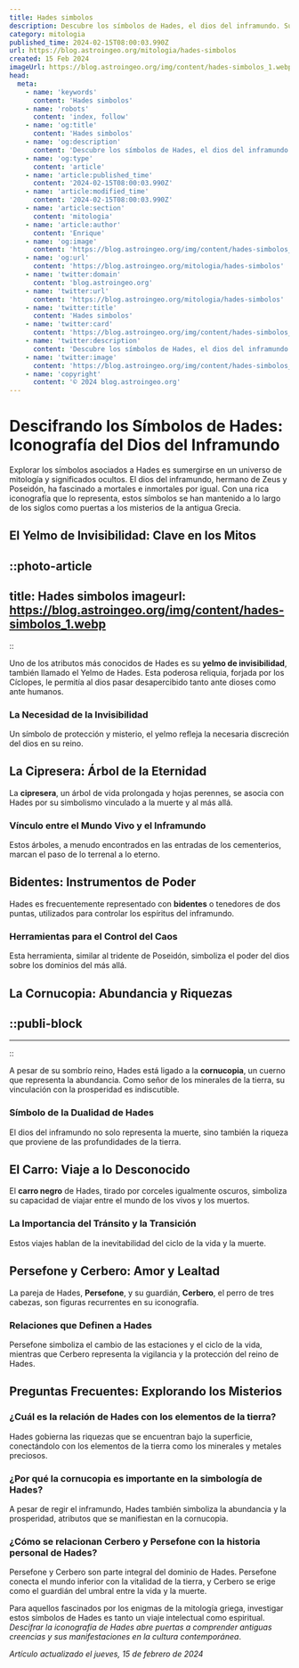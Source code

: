 ```yaml
---
title: Hades simbolos
description: Descubre los símbolos de Hades, el dios del inframundo. Sumérgete en mitos antiguos y aprende el significado detrás de sus emblemas.
category: mitologia
published_time: 2024-02-15T08:00:03.990Z
url: https://blog.astroingeo.org/mitologia/hades-simbolos
created: 15 Feb 2024
imageUrl: https://blog.astroingeo.org/img/content/hades-simbolos_1.webp
head:
  meta:
    - name: 'keywords'
      content: 'Hades simbolos'
    - name: 'robots'
      content: 'index, follow'
    - name: 'og:title'
      content: 'Hades simbolos'
    - name: 'og:description'
      content: 'Descubre los símbolos de Hades, el dios del inframundo. Sumérgete en mitos antiguos y aprende el significado detrás de sus emblemas.'
    - name: 'og:type'
      content: 'article'
    - name: 'article:published_time'
      content: '2024-02-15T08:00:03.990Z'
    - name: 'article:modified_time'
      content: '2024-02-15T08:00:03.990Z'
    - name: 'article:section'
      content: 'mitologia'
    - name: 'article:author'
      content: 'Enrique'
    - name: 'og:image'
      content: 'https://blog.astroingeo.org/img/content/hades-simbolos_1.webp'
    - name: 'og:url'
      content: 'https://blog.astroingeo.org/mitologia/hades-simbolos'
    - name: 'twitter:domain'
      content: 'blog.astroingeo.org'
    - name: 'twitter:url'
      content: 'https://blog.astroingeo.org/mitologia/hades-simbolos'
    - name: 'twitter:title'
      content: 'Hades simbolos'
    - name: 'twitter:card'
      content: 'https://blog.astroingeo.org/img/content/hades-simbolos_1.webp'
    - name: 'twitter:description'
      content: 'Descubre los símbolos de Hades, el dios del inframundo. Sumérgete en mitos antiguos y aprende el significado detrás de sus emblemas.'
    - name: 'twitter:image'
      content: 'https://blog.astroingeo.org/img/content/hades-simbolos_1.webp'
    - name: 'copyright'
      content: '© 2024 blog.astroingeo.org'
---
```

# Descifrando los Símbolos de Hades: Iconografía del Dios del Inframundo

Explorar los símbolos asociados a Hades es sumergirse en un universo de mitología y significados ocultos. El dios del inframundo, hermano de Zeus y Poseidón, ha fascinado a mortales e inmortales por igual. Con una rica iconografía que lo representa, estos símbolos se han mantenido a lo largo de los siglos como puertas a los misterios de la antigua Grecia.

## El Yelmo de Invisibilidad: Clave en los Mitos

::photo-article
---
title: Hades simbolos
imageurl: https://blog.astroingeo.org/img/content/hades-simbolos_1.webp
---
::


Uno de los atributos más conocidos de Hades es su **yelmo de invisibilidad**, también llamado el Yelmo de Hades. Esta poderosa reliquia, forjada por los Cíclopes, le permitía al dios pasar desapercibido tanto ante dioses como ante humanos.

### La Necesidad de la Invisibilidad
Un símbolo de protección y misterio, el yelmo refleja la necesaria discreción del dios en su reino.

## La Cipresera: Árbol de la Eternidad
La **cipresera**, un árbol de vida prolongada y hojas perennes, se asocia con Hades por su simbolismo vinculado a la muerte y al más allá.

### Vínculo entre el Mundo Vivo y el Inframundo
Estos árboles, a menudo encontrados en las entradas de los cementerios, marcan el paso de lo terrenal a lo eterno.

## Bidentes: Instrumentos de Poder
Hades es frecuentemente representado con **bidentes** o tenedores de dos puntas, utilizados para controlar los espíritus del inframundo.

### Herramientas para el Control del Caos
Esta herramienta, similar al tridente de Poseidón, simboliza el poder del dios sobre los dominios del más allá.

## La Cornucopia: Abundancia y Riquezas

  ::publi-block
  ---
  ---
  ::
  
  
A pesar de su sombrío reino, Hades está ligado a la **cornucopia**, un cuerno que representa la abundancia. Como señor de los minerales de la tierra, su vinculación con la prosperidad es indiscutible.

### Símbolo de la Dualidad de Hades
El dios del inframundo no solo representa la muerte, sino también la riqueza que proviene de las profundidades de la tierra.

## El Carro: Viaje a lo Desconocido
El **carro negro** de Hades, tirado por corceles igualmente oscuros, simboliza su capacidad de viajar entre el mundo de los vivos y los muertos.

### La Importancia del Tránsito y la Transición
Estos viajes hablan de la inevitabilidad del ciclo de la vida y la muerte.

## Persefone y Cerbero: Amor y Lealtad
La pareja de Hades, **Persefone**, y su guardián, **Cerbero**, el perro de tres cabezas, son figuras recurrentes en su iconografía.

### Relaciones que Definen a Hades
Persefone simboliza el cambio de las estaciones y el ciclo de la vida, mientras que Cerbero representa la vigilancia y la protección del reino de Hades.

## Preguntas Frecuentes: Explorando los Misterios

### ¿Cuál es la relación de Hades con los elementos de la tierra?
Hades gobierna las riquezas que se encuentran bajo la superficie, conectándolo con los elementos de la tierra como los minerales y metales preciosos.

### ¿Por qué la cornucopia es importante en la simbología de Hades?
A pesar de regir el inframundo, Hades también simboliza la abundancia y la prosperidad, atributos que se manifiestan en la cornucopia.

### ¿Cómo se relacionan Cerbero y Persefone con la historia personal de Hades?
Persefone y Cerbero son parte integral del dominio de Hades. Persefone conecta el mundo inferior con la vitalidad de la tierra, y Cerbero se erige como el guardián del umbral entre la vida y la muerte.

Para aquellos fascinados por los enigmas de la mitología griega, investigar estos símbolos de Hades es tanto un viaje intelectual como espiritual. *Descifrar la iconografía de Hades abre puertas a comprender antiguas creencias y sus manifestaciones en la cultura contemporánea*.

_Artículo actualizado el jueves, 15 de febrero de 2024_